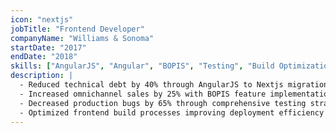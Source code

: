 ```yaml
---
icon: "nextjs"
jobTitle: "Frontend Developer"
companyName: "Williams & Sonoma"
startDate: "2017"
endDate: "2018"
skills: ["AngularJS", "Angular", "BOPIS", "Testing", "Build Optimization"]
description: |
  - Reduced technical debt by 40% through AngularJS to Nextjs migration
  - Increased omnichannel sales by 25% with BOPIS feature implementation
  - Decreased production bugs by 65% through comprehensive testing strategy
  - Optimized frontend build processes improving deployment efficiency by 30%
---
```

